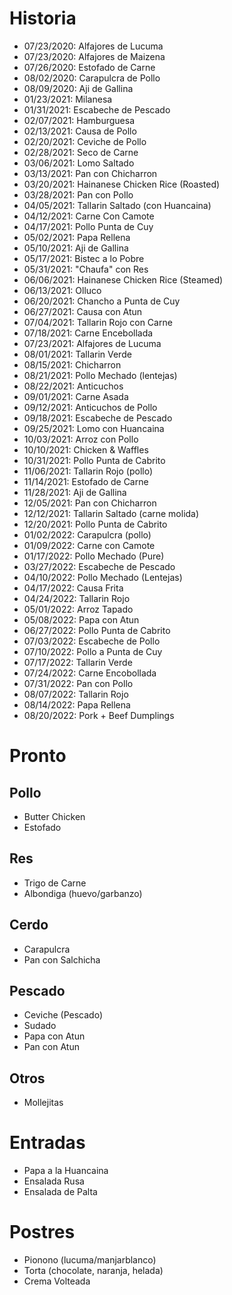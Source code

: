 # Historia

- 07/23/2020: Alfajores de Lucuma
- 07/23/2020: Alfajores de Maizena
- 07/26/2020: Estofado de Carne
- 08/02/2020: Carapulcra de Pollo
- 08/09/2020: Aji de Gallina
- 01/23/2021: Milanesa
- 01/31/2021: Escabeche de Pescado
- 02/07/2021: Hamburguesa
- 02/13/2021: Causa de Pollo
- 02/20/2021: Ceviche de Pollo
- 02/28/2021: Seco de Carne
- 03/06/2021: Lomo Saltado
- 03/13/2021: Pan con Chicharron
- 03/20/2021: Hainanese Chicken Rice (Roasted)
- 03/28/2021: Pan con Pollo
- 04/05/2021: Tallarin Saltado (con Huancaina)
- 04/12/2021: Carne Con Camote
- 04/17/2021: Pollo Punta de Cuy
- 05/02/2021: Papa Rellena
- 05/10/2021: Aji de Gallina
- 05/17/2021: Bistec a lo Pobre
- 05/31/2021: "Chaufa" con Res
- 06/06/2021: Hainanese Chicken Rice (Steamed)
- 06/13/2021: Olluco
- 06/20/2021: Chancho a Punta de Cuy
- 06/27/2021: Causa con Atun
- 07/04/2021: Tallarin Rojo con Carne
- 07/18/2021: Carne Encebollada
- 07/23/2021: Alfajores de Lucuma
- 08/01/2021: Tallarin Verde
- 08/15/2021: Chicharron
- 08/21/2021: Pollo Mechado (lentejas)
- 08/22/2021: Anticuchos
- 09/01/2021: Carne Asada
- 09/12/2021: Anticuchos de Pollo
- 09/18/2021: Escabeche de Pescado
- 09/25/2021: Lomo con Huancaina
- 10/03/2021: Arroz con Pollo
- 10/10/2021: Chicken & Waffles
- 10/31/2021: Pollo Punta de Cabrito
- 11/06/2021: Tallarin Rojo (pollo)
- 11/14/2021: Estofado de Carne
- 11/28/2021: Aji de Gallina
- 12/05/2021: Pan con Chicharron
- 12/12/2021: Tallarin Saltado (carne molida)
- 12/20/2021: Pollo Punta de Cabrito
- 01/02/2022: Carapulcra (pollo)
- 01/09/2022: Carne con Camote
- 01/17/2022: Pollo Mechado (Pure)
- 03/27/2022: Escabeche de Pescado
- 04/10/2022: Pollo Mechado (Lentejas)
- 04/17/2022: Causa Frita
- 04/24/2022: Tallarin Rojo
- 05/01/2022: Arroz Tapado
- 05/08/2022: Papa con Atun
- 06/27/2022: Pollo Punta de Cabrito
- 07/03/2022: Escabeche de Pollo
- 07/10/2022: Pollo a Punta de Cuy
- 07/17/2022: Tallarin Verde
- 07/24/2022: Carne Encobollada
- 07/31/2022: Pan con Pollo
- 08/07/2022: Tallarin Rojo
- 08/14/2022: Papa Rellena
- 08/20/2022: Pork + Beef Dumplings

# Pronto

## Pollo

- Butter Chicken
- Estofado

## Res

- Trigo de Carne
- Albondiga (huevo/garbanzo)

## Cerdo

- Carapulcra
- Pan con Salchicha

## Pescado

- Ceviche (Pescado)
- Sudado
- Papa con Atun
- Pan con Atun

## Otros

- Mollejitas

# Entradas

- Papa a la Huancaina
- Ensalada Rusa
- Ensalada de Palta

# Postres

- Pionono (lucuma/manjarblanco)
- Torta (chocolate, naranja, helada)
- Crema Volteada
